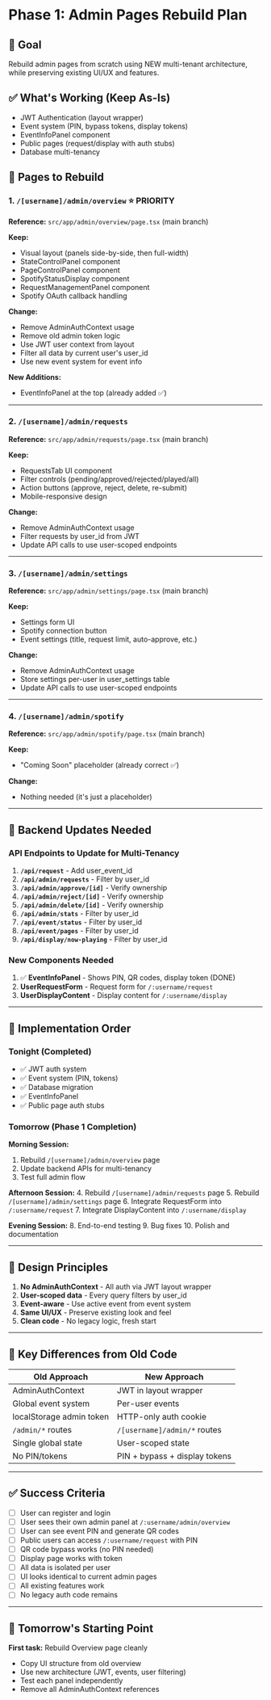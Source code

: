 # Phase 1: Admin Pages Rebuild Plan

## 🎯 Goal
Rebuild admin pages from scratch using NEW multi-tenant architecture, while preserving existing UI/UX and features.

## ✅ What's Working (Keep As-Is)
- JWT Authentication (layout wrapper)
- Event system (PIN, bypass tokens, display tokens)
- EventInfoPanel component
- Public pages (request/display with auth stubs)
- Database multi-tenancy

## 🔨 Pages to Rebuild

### 1. `/[username]/admin/overview` ⭐ **PRIORITY**
**Reference:** `src/app/admin/overview/page.tsx` (main branch)

**Keep:**
- Visual layout (panels side-by-side, then full-width)
- StateControlPanel component
- PageControlPanel component
- SpotifyStatusDisplay component
- RequestManagementPanel component
- Spotify OAuth callback handling

**Change:**
- Remove AdminAuthContext usage
- Remove old admin token logic
- Use JWT user context from layout
- Filter all data by current user's user_id
- Use new event system for event info

**New Additions:**
- EventInfoPanel at the top (already added ✅)

---

### 2. `/[username]/admin/requests`
**Reference:** `src/app/admin/requests/page.tsx` (main branch)

**Keep:**
- RequestsTab UI component
- Filter controls (pending/approved/rejected/played/all)
- Action buttons (approve, reject, delete, re-submit)
- Mobile-responsive design

**Change:**
- Remove AdminAuthContext usage
- Filter requests by user_id from JWT
- Update API calls to use user-scoped endpoints

---

### 3. `/[username]/admin/settings`
**Reference:** `src/app/admin/settings/page.tsx` (main branch)

**Keep:**
- Settings form UI
- Spotify connection button
- Event settings (title, request limit, auto-approve, etc.)

**Change:**
- Remove AdminAuthContext usage
- Store settings per-user in user_settings table
- Update API calls to use user-scoped endpoints

---

### 4. `/[username]/admin/spotify`
**Reference:** `src/app/admin/spotify/page.tsx` (main branch)

**Keep:**
- "Coming Soon" placeholder (already correct ✅)

**Change:**
- Nothing needed (it's just a placeholder)

---

## 🔧 Backend Updates Needed

### API Endpoints to Update for Multi-Tenancy

1. **`/api/request`** - Add user_event_id
2. **`/api/admin/requests`** - Filter by user_id
3. **`/api/admin/approve/[id]`** - Verify ownership
4. **`/api/admin/reject/[id]`** - Verify ownership
5. **`/api/admin/delete/[id]`** - Verify ownership
6. **`/api/admin/stats`** - Filter by user_id
7. **`/api/event/status`** - Filter by user_id
8. **`/api/event/pages`** - Filter by user_id
9. **`/api/display/now-playing`** - Filter by user_id

### New Components Needed

1. ✅ **EventInfoPanel** - Shows PIN, QR codes, display token (DONE)
2. **UserRequestForm** - Request form for `/:username/request`
3. **UserDisplayContent** - Display content for `/:username/display`

---

## 📅 Implementation Order

### Tonight (Completed)
- ✅ JWT auth system
- ✅ Event system (PIN, tokens)
- ✅ Database migration
- ✅ EventInfoPanel
- ✅ Public page auth stubs

### Tomorrow (Phase 1 Completion)

**Morning Session:**
1. Rebuild `/[username]/admin/overview` page
2. Update backend APIs for multi-tenancy
3. Test full admin flow

**Afternoon Session:**
4. Rebuild `/[username]/admin/requests` page
5. Rebuild `/[username]/admin/settings` page
6. Integrate RequestForm into `/:username/request`
7. Integrate DisplayContent into `/:username/display`

**Evening Session:**
8. End-to-end testing
9. Bug fixes
10. Polish and documentation

---

## 🎨 Design Principles

1. **No AdminAuthContext** - All auth via JWT layout wrapper
2. **User-scoped data** - Every query filters by user_id
3. **Event-aware** - Use active event from event system
4. **Same UI/UX** - Preserve existing look and feel
5. **Clean code** - No legacy logic, fresh start

---

## 🚨 Key Differences from Old Code

| Old Approach | New Approach |
|--------------|--------------|
| AdminAuthContext | JWT in layout wrapper |
| Global event system | Per-user events |
| localStorage admin token | HTTP-only auth cookie |
| `/admin/*` routes | `/[username]/admin/*` routes |
| Single global state | User-scoped state |
| No PIN/tokens | PIN + bypass + display tokens |

---

## ✅ Success Criteria

- [ ] User can register and login
- [ ] User sees their own admin panel at `/:username/admin/overview`
- [ ] User can see event PIN and generate QR codes
- [ ] Public users can access `/:username/request` with PIN
- [ ] QR code bypass works (no PIN needed)
- [ ] Display page works with token
- [ ] All data is isolated per user
- [ ] UI looks identical to current admin pages
- [ ] All existing features work
- [ ] No legacy auth code remains

---

## 🎯 Tomorrow's Starting Point

**First task:** Rebuild Overview page cleanly
- Copy UI structure from old overview
- Use new architecture (JWT, events, user filtering)
- Test each panel independently
- Remove all AdminAuthContext references


